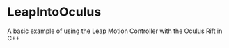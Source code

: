 LeapIntoOculus
==============

A basic example of using the Leap Motion Controller with the Oculus Rift in C++ 

